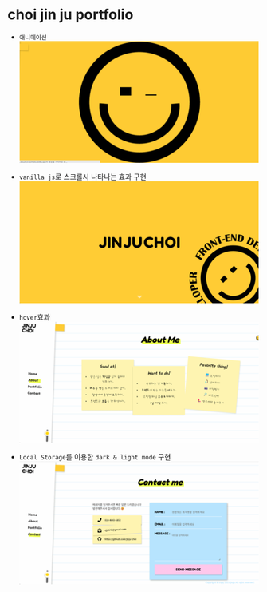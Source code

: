 # choi jin ju portfolio
- `애니메이션`
![](./img/main_gif.gif)

- `vanilla js`로 스크롤시 나타나는 효과 구현
![](./img/preview_01.gif)

- `hover`효과
![](./img/preview_02.gif)

- `Local Storage`를 이용한 `dark & light mode` 구현
![](./img/preview_03.gif)